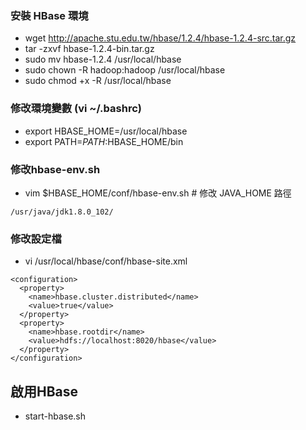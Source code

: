 ﻿
### 安裝 HBase 環境

- wget http://apache.stu.edu.tw/hbase/1.2.4/hbase-1.2.4-src.tar.gz
- tar -zxvf hbase-1.2.4-bin.tar.gz
- sudo mv hbase-1.2.4 /usr/local/hbase
- sudo chown -R hadoop:hadoop /usr/local/hbase
- sudo chmod +x -R /usr/local/hbase

### 修改環境變數 (vi ~/.bashrc)
- export HBASE_HOME=/usr/local/hbase
- export PATH=$PATH:$HBASE_HOME/bin

### 修改hbase-env.sh
- vim $HBASE_HOME/conf/hbase-env.sh  # 修改 JAVA_HOME 路徑

```
/usr/java/jdk1.8.0_102/
```

### 修改設定檔
- vi /usr/local/hbase/conf/hbase-site.xml

```
<configuration>
  <property>
    <name>hbase.cluster.distributed</name>
    <value>true</value>
  </property>
  <property>
    <name>hbase.rootdir</name>
    <value>hdfs://localhost:8020/hbase</value>
  </property>
</configuration>
```

## 啟用HBase
- start-hbase.sh
